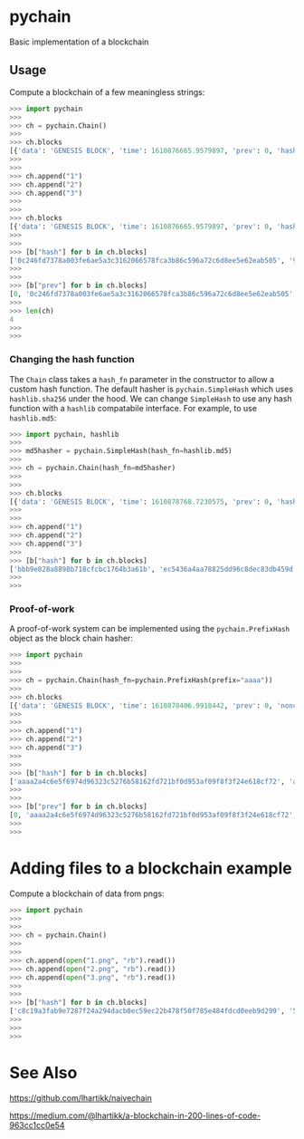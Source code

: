 # pychain

Basic implementation of a blockchain

## Usage

Compute a blockchain of a few meaningless strings:

```python
>>> import pychain
>>>
>>> ch = pychain.Chain()
>>>
>>> ch.blocks
[{'data': 'GENESIS BLOCK', 'time': 1610876665.9579897, 'prev': 0, 'hash': '0c246fd7378a003fe6ae5a3c3162066578fca3b86c596a72c6d8ee5e62eab505'}]
>>>
>>>
>>> ch.append("1")
>>> ch.append("2")
>>> ch.append("3")
>>>
>>>
>>> ch.blocks
[{'data': 'GENESIS BLOCK', 'time': 1610876665.9579897, 'prev': 0, 'hash': '0c246fd7378a003fe6ae5a3c3162066578fca3b86c596a72c6d8ee5e62eab505'}, {'data': '1', 'time': 1610876681.3811243, 'prev': '0c246fd7378a003fe6ae5a3c3162066578fca3b86c596a72c6d8ee5e62eab505', 'hash': '955ae6da58e1ccbf4486ac85f34a24aa85e6fc77fb061e3812b17fc12b9b3274'}, {'data': '2', 'time': 1610876686.380796, 'prev': '955ae6da58e1ccbf4486ac85f34a24aa85e6fc77fb061e3812b17fc12b9b3274', 'hash': '428152bfa97e1089f47fd4947f43a9d5af1783bb5271ea4df826a36689fc780f'}, {'data': '3', 'time': 1610876688.452741, 'prev': '428152bfa97e1089f47fd4947f43a9d5af1783bb5271ea4df826a36689fc780f', 'hash': 'ffc79b1cb8d6a8ae67a15ffb9bcb8a5610bd803a68d6274dd77a7c1654cd4bc6'}]
>>>
>>>
>>> [b["hash"] for b in ch.blocks]
['0c246fd7378a003fe6ae5a3c3162066578fca3b86c596a72c6d8ee5e62eab505', '955ae6da58e1ccbf4486ac85f34a24aa85e6fc77fb061e3812b17fc12b9b3274', '428152bfa97e1089f47fd4947f43a9d5af1783bb5271ea4df826a36689fc780f', 'ffc79b1cb8d6a8ae67a15ffb9bcb8a5610bd803a68d6274dd77a7c1654cd4bc6']
>>>
>>>
>>> [b["prev"] for b in ch.blocks]
[0, '0c246fd7378a003fe6ae5a3c3162066578fca3b86c596a72c6d8ee5e62eab505', '955ae6da58e1ccbf4486ac85f34a24aa85e6fc77fb061e3812b17fc12b9b3274', '428152bfa97e1089f47fd4947f43a9d5af1783bb5271ea4df826a36689fc780f']
>>>
>>> len(ch)
4
>>>
>>>
```

### Changing the hash function
The `Chain` class takes a `hash_fn` parameter in the constructor to allow a custom hash function.
The default hasher is `pychain.SimpleHash` which uses `hashlib.sha256` under the hood.
We can change `SimpleHash` to use any hash function with a `hashlib` compatabile interface.
For example, to use `hashlib.md5`:
```python
>>> import pychain, hashlib
>>>
>>> md5hasher = pychain.SimpleHash(hash_fn=hashlib.md5)
>>>
>>> ch = pychain.Chain(hash_fn=md5hasher)
>>>
>>> 
>>> ch.blocks
[{'data': 'GENESIS BLOCK', 'time': 1610878768.7230575, 'prev': 0, 'hash': 'bbb9e828a8898b718cfcbc1764b3a61b'}]
>>>
>>>
>>> ch.append("1")
>>> ch.append("2")
>>> ch.append("3")
>>>
>>> [b["hash"] for b in ch.blocks]
['bbb9e828a8898b718cfcbc1764b3a61b', 'ec5436a4aa78825dd96c8dec83db459d', 'fe6d03801168fc4b9a3b74650a44341e', '244e03650a8f763ecf0e61df093347c3']
>>>
>>>
```

### Proof-of-work
A proof-of-work system can be implemented using the `pychain.PrefixHash` object as the block chain hasher:
```python
>>> import pychain
>>> 
>>> 
>>> ch = pychain.Chain(hash_fn=pychain.PrefixHash(prefix="aaaa"))
>>> 
>>> ch.blocks
[{'data': 'GENESIS BLOCK', 'time': 1610878406.9918442, 'prev': 0, 'nonce': 37956, 'hash': 'aaaa2a4c6e5f6974d96323c5276b58162fd721bf0d953af09f8f3f24e618cf72'}]
>>> 
>>> 
>>> ch.append("1")
>>> ch.append("2")
>>> ch.append("3")
>>> 
>>> 
>>> [b["hash"] for b in ch.blocks]
['aaaa2a4c6e5f6974d96323c5276b58162fd721bf0d953af09f8f3f24e618cf72', 'aaaac63baa0f619880f97488f1b9e0681067d1da5a7e527e7f712ac08e8abd26', 'aaaa5ef8105557a3d6dc5ab36f2a18a7facb05483df38947796494e79d0df3a0', 'aaaa126d3b2bab0c0a3c3adeace4479520cf7993afdafd2304b937a3e83d7dd0']
>>> 
>>> 
>>> [b["prev"] for b in ch.blocks]
[0, 'aaaa2a4c6e5f6974d96323c5276b58162fd721bf0d953af09f8f3f24e618cf72', 'aaaac63baa0f619880f97488f1b9e0681067d1da5a7e527e7f712ac08e8abd26', 'aaaa5ef8105557a3d6dc5ab36f2a18a7facb05483df38947796494e79d0df3a0']
>>> 
>>> 
``` 

# Adding files to a blockchain example
Compute a blockchain of data from pngs:

```python
>>> import pychain
>>> 
>>> 
>>> ch = pychain.Chain()
>>> 
>>> 
>>> ch.append(open("1.png", "rb").read())
>>> ch.append(open("2.png", "rb").read())
>>> ch.append(open("3.png", "rb").read())
>>> 
>>> 
>>> [b["hash"] for b in ch.blocks]
['c8c19a3fab9e7287f24a294dacb0ec59ec22b478f50f785e484fdcd0eeb9d299', '504cfa66fc341b2151f922c0f0407f3f455fddde55543e7adad02b23f50e825d', '2afe7441b0f6c4a918566bb6fc7db5ac0191d1ed16400d724a728051f777ab0a', '69ac6b9d4cefe67846317ce813f0dbb2d18e7a325eedfa2268cb36be305ce47b']
>>> 
>>> 
>>> 
```

# See Also
https://github.com/lhartikk/naivechain

https://medium.com/@lhartikk/a-blockchain-in-200-lines-of-code-963cc1cc0e54
